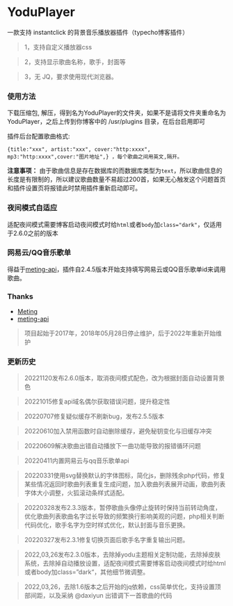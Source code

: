 # YoduPlayer

一款支持 instantclick 的背景音乐播放器插件（typecho博客插件）

> 1，支持自定义播放器css

> 2，支持显示歌曲名称，歌手，封面等

> 3，无 JQ，要求使用现代浏览器。

### 使用方法

下载压缩包, 解压，得到名为YoduPlayer的文件夹，如果不是请将文件夹重命名为YoduPlayer，之后上传到你博客中的 /usr/plugins 目录，在后台启用即可

插件后台配置歌曲格式: 
```
{title:"xxx", artist:"xxx", cover:"http:xxxx", mp3:"http:xxxx",cover:"图片地址",} ，每个歌曲之间用英文,隔开。
```
**注意事项：** 由于歌曲信息是存在数据库的而数据库类型为`text`，所以歌曲信息的长度是有限制的，所以建议歌曲数量不易超过200首，如果无心触发这个问题首页和插件设置页将报错此时禁用插件重新启动即可。

### 夜间模式自适应
适配夜间模式需要博客启动夜间模式时给`html`或者`body`加`class="dark"`，仅适用于2.6.0之前的版本

### 网易云/QQ音乐歌单
得益于[meting-api](https://github.com/injahow/meting-api)，插件自2.4.5版本开始支持填写网易云或QQ音乐歌单id来调用歌曲。

### Thanks

- [Meting](https://github.com/metowolf/Meting)
- [meting-api](https://github.com/injahow/meting-api)


> 项目起始于2017年，2018年05月28日停止维护，后于2022年重新开始维护

### 更新历史

> 20221120发布2.6.0版本，取消夜间模式配色，改为根据封面自动设置背景色

> 20221015修复api域名偶尔获取错误问题，提升稳定性

> 20220707修复疑似缓存不刷新bug，发布2.5.5版本

> 20220610加入禁用函数时自动删除缓存，避免秘钥变化与旧缓存冲突

> 20220609解决歌曲出错自动播放下一曲功能导致的报错循环问题

> 20220411内置网易云与qq音乐歌单api

> 20220331使用svg替换默认的字体图标，简化js，删除残余php代码，修复某些情况返回时歌曲列表重复生成问题，加入歌曲列表展开动画，歌曲列表字体大小调整，火狐滚动条样式适配。

> 20220328发布2.3.3版本，暂停歌曲头像停止旋转时保持当前转动角度，优化歌曲列表歌曲名字过长导致的频繁换行影响美观的问题，php相关判断代码优化，歌手名字为空时样式优化，默认封面与音乐更换。

> 20220327发布2.3.1修复切换页面后歌手名字重复输出问题。

> 2022,03,26发布2.3.0版本，去除掉yodu主题相关定制功能，去除掉皮肤系统，去除掉自动播放设置，适配夜间模式需要博客启动夜间模式时给html或者body加class=”dark“，其他细节微调整。

> 2022,03,26，去除1.6版本之后开始的jq依赖，css简单优化，支持设置顶部间距，以及采纳 @daxiyun 出错调下一首歌曲的代码
